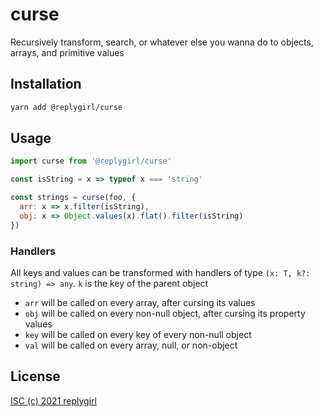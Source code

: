 # curse

Recursively transform, search, or whatever else you wanna do to objects, arrays, and primitive values

## Installation

```bash
yarn add @replygirl/curse
```

## Usage

```js
import curse from '@replygirl/curse'

const isString = x => typeof x === 'string'

const strings = curse(foo, {
  arr: x => x.filter(isString),
  obj: x => Object.values(x).flat().filter(isString)
})
```

### Handlers

All keys and values can be transformed with handlers of type `(x: T, k?: string) => any`. `k` is the key of the parent object

- `arr` will be called on every array, after cursing its values
- `obj` will be called on every non-null object, after cursing its property values
- `key` will be called on every key of every non-null object
- `val` will be called on every array, null, or non-object

## License

[ISC (c) 2021 replygirl](https://github.com/replygirl/change-case-object/blob/main/LICENSE.md)
